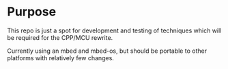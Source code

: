 # Purpose

This repo is just a spot for development and testing of techniques which will be required for the CPP/MCU rewrite.

Currently using an mbed and mbed-os, but should be portable to other platforms with relatively few changes.
